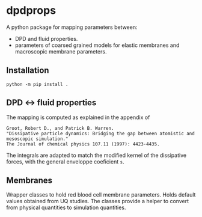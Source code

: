 # dpdprops

A python package for mapping parameters between:
* DPD and fluid properties.
* parameters of coarsed grained models for elastic membranes and macroscopic membrane parameters.

## Installation

	python -m pip install .


## DPD <-> fluid properties

The mapping is computed as explained in the appendix of

	Groot, Robert D., and Patrick B. Warren.
	"Dissipative particle dynamics: Bridging the gap between atomistic and mesoscopic simulation."
	The Journal of chemical physics 107.11 (1997): 4423-4435.

The integrals are adapted to match the modified kernel of the dissipative forces, with the general enveloppe coeficient `s`.

## Membranes

Wrapper classes to hold red blood cell membrane parameters.
Holds default values obtained from UQ studies.
The classes provide a helper to convert from physical quantities to simulation quantities.
